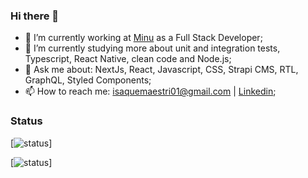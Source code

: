### Hi there 👋

- 🔭 I’m currently working at [Minu](https://www.minu.co/) as a Full Stack Developer;
- 🌱 I’m currently studying more about unit and integration tests,
Typescript, React Native, clean code and Node.js;
- 💬 Ask me about: NextJs, React, Javascript, CSS, Strapi CMS, RTL, GraphQL, Styled Components;
- 📫 How to reach me:  isaquemaestri01@gmail.com | [Linkedin](https://www.linkedin.com/in/isaquemaestri/);
	
 ### Status

[![status](https://badge.stateful.com/imaestri/status.svg)]

[![status](https://badge.stateful.com/imaestri/dnd.svg)]

